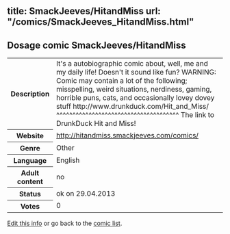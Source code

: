 title: SmackJeeves/HitandMiss
url: "/comics/SmackJeeves_HitandMiss.html"
---
Dosage comic SmackJeeves/HitandMiss
-----------------------------------------

<p id="msg"></p>
<script type="text/javascript">
if (window.location.search === '?edit_info_mail=sent_ok') {
  var elem = document.getElementById("msg");
  elem.innerHTML = 'Edited information sucessfully sent for review, which is usually done daily. Thanks!';
  elem.className = 'ok';
}
</script>
<table class="comicinfo">
<tr>
<th>Description</th><td>It's a autobiographic comic about, well, me and my daily life! Doesn't it sound like fun? WARNING: Comic may contain a lot of the following; misspelling, weird situations, nerdiness, gaming, horrible puns, cats, and occasionally lovey dovey stuff http://www.drunkduck.com/Hit_and_Miss/ ^^^^^^^^^^^^^^^^^^^^^^^^^^^^^^^^^^^^^^ The link to DrunkDuck Hit and Miss!</td>
</tr>
<tr>
<th>Website</th><td><a href="http://hitandmiss.smackjeeves.com/comics/">http://hitandmiss.smackjeeves.com/comics/</a></td>
</tr>
<tr>
<th>Genre</th><td>Other</td>
</tr>
<tr>
<th>Language</th><td>English</td>
</tr>
<tr>
<th>Adult content</th><td>no</td>
</tr>
<tr>
<th>Status</th><td>ok on 29.04.2013</td>
</tr>
<tr>
<th>Votes</th><td>0</td>
</tr>
</table>

[Edit this info](SmackJeeves_HitandMiss_edit.html) or go back to the [comic list](../comic-index.html).
